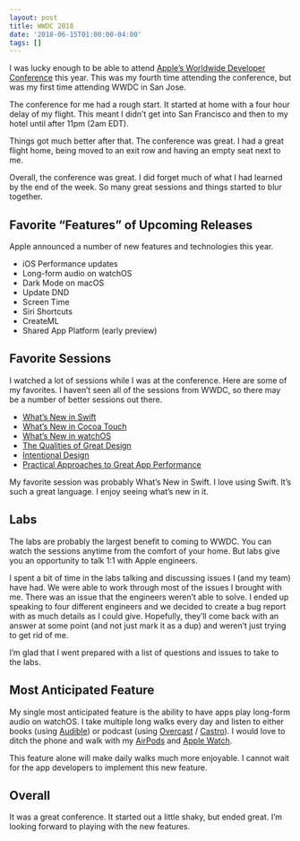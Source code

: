 ```yaml
---
layout: post
title: WWDC 2018
date: '2018-06-15T01:00:00-04:00'
tags: []
---
```



I was lucky enough to be able to attend [Apple’s Worldwide Developer Conference](https://developer.apple.com/wwdc/) this year. This was my fourth time attending the conference, but was my first time attending WWDC in San Jose. 

The conference for me had a rough start. It started at home with a four hour delay of my flight. This meant I didn’t get into San Francisco and then to my hotel until after 11pm (2am EDT). 

Things got much better after that. The conference was great. I had a great flight home, being moved to an exit row and having an empty seat next to me. 

Overall, the conference was great. I did forget much of what I had learned by the end of the week. So many great sessions and things started to blur together. 

## Favorite “Features” of Upcoming Releases
Apple announced a number of new features and technologies this year. 
- iOS Performance updates
- Long-form audio on watchOS
- Dark Mode on macOS
- Update DND
- Screen Time
- Siri Shortcuts
- CreateML
- Shared App Platform (early preview)

## Favorite Sessions
I watched a lot of sessions while I was at the conference. Here are some of my favorites. I haven’t seen all of the sessions from WWDC, so there may be a number of better sessions out there. 

- [What’s New in Swift](https://developer.apple.com/wwdc18/401)
- [What’s New in Cocoa Touch](https://developer.apple.com/wwdc18/202)
- [What’s New in watchOS](https://developer.apple.com/wwdc18/206)
- [The Qualities of Great Design](https://developer.apple.com/wwdc18/801)
- [Intentional Design](https://developer.apple.com/wwdc18/802)
- [Practical Approaches to Great App Performance](https://developer.apple.com/wwdc18/407)

My favorite session was probably What’s New in Swift. I love using Swift. It’s such a great language. I enjoy seeing what’s new in it. 

## Labs
The labs are probably the largest benefit to coming to WWDC. You can watch the sessions anytime from the comfort of your home. But labs give you an opportunity to talk 1:1 with Apple engineers. 

I spent a bit of time in the labs talking and discussing issues I (and my team) have had. We were able to work through most of the issues I brought with me. There was an issue that the engineers weren’t able to solve. I ended up speaking to four different engineers and we decided to create a bug report with as much details as I could give. Hopefully, they’ll come back with an answer at some point (and not just mark it as a dup) and weren’t just trying to get rid of me. 

I’m glad that I went prepared with a list of questions and issues to take to the labs.

## Most Anticipated Feature
My single most anticipated feature is the ability to have apps play long-form audio on watchOS. I take multiple long walks every day and listen to either books (using [Audible](https://www.audible.com)) or podcast (using [Overcast](https://overcast.fm) / [Castro](http://supertop.co/castro/)). I would love to ditch the phone and walk with my [AirPods](https://www.apple.com/airpods/) and [Apple Watch](https://www.apple.com/watch/). 

This feature alone will make daily walks much more enjoyable. I cannot wait for the app developers to implement this new feature.

## Overall
It was a great conference. It started out a little shaky, but ended great. I’m looking forward to playing with the new features. 